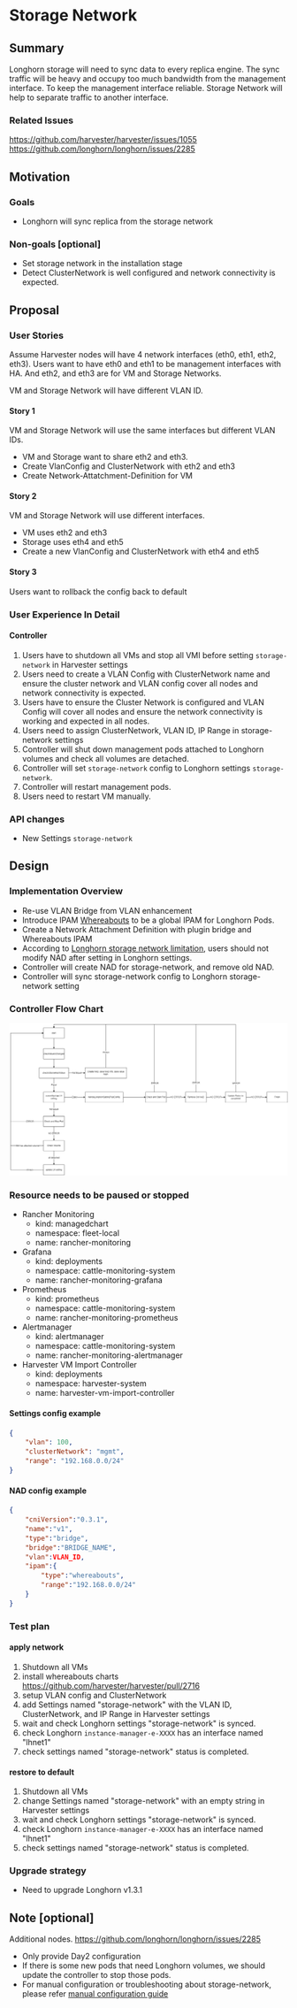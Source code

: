 # Storage Network

## Summary

Longhorn storage will need to sync data to every replica engine. The sync traffic will be heavy and occupy too much bandwidth from the management interface. To keep the management interface reliable. Storage Network will help to separate traffic to another interface.

### Related Issues

https://github.com/harvester/harvester/issues/1055
https://github.com/longhorn/longhorn/issues/2285

## Motivation

### Goals

- Longhorn will sync replica from the storage network

### Non-goals [optional]

- Set storage network in the installation stage
- Detect ClusterNetwork is well configured and network connectivity is expected.

## Proposal

### User Stories

Assume Harvester nodes will have 4 network interfaces (eth0, eth1, eth2, eth3).
Users want to have eth0 and eth1 to be management interfaces with HA.
And eth2, and eth3 are for VM and Storage Networks.

VM and Storage Network will have different VLAN ID.

#### Story 1

VM and Storage Network will use the same interfaces but different VLAN IDs.

- VM and Storage want to share eth2 and eth3.
- Create VlanConfig and ClusterNetwork with eth2 and eth3
- Create Network-Attatchment-Definition for VM

#### Story 2

VM and Storage Network will use different interfaces.

- VM uses eth2 and eth3
- Storage uses eth4 and eth5
- Create a new VlanConfig and ClusterNetwork with eth4 and eth5

#### Story 3

Users want to rollback the config back to default

### User Experience In Detail

#### Controller

1. Users have to shutdown all VMs and stop all VMI before setting `storage-network` in Harvester settings
2. Users need to create a VLAN Config with ClusterNetwork name and ensure the cluster network and VLAN config cover all nodes and network connectivity is expected.
3. Users have to ensure the Cluster Network is configured and VLAN Config will cover all nodes and ensure the network connectivity is working and expected in all nodes.
4. Users need to assign ClusterNetwork, VLAN ID, IP Range in storage-network settings
5. Controller will shut down management pods attached to Longhorn volumes and check all volumes are detached.
6. Controller will set `storage-network` config to Longhorn settings `storage-network`.
7. Controller will restart management pods.
8. Users need to restart VM manually.

### API changes

- New Settings `storage-network`

## Design

### Implementation Overview

- Re-use VLAN Bridge from VLAN enhancement
- Introduce IPAM [Whereabouts](https://github.com/k8snetworkplumbingwg/whereabouts) to be a global IPAM for Longhorn Pods.
- Create a Network Attachment Definition with plugin bridge and Whereabouts IPAM
- According to [Longhorn storage network limitation](https://longhorn.io/docs/1.3.1/advanced-resources/deploy/storage-network/), users should not modify NAD after setting in Longhorn settings.
- Controller will create NAD for storage-network, and remove old NAD.
- Controller will sync storage-network config to Longhorn storage-network setting

### Controller Flow Chart

![flow chart](./storagenetwork.png)

### Resource needs to be paused or stopped

- Rancher Monitoring
    - kind: managedchart
    - namespace: fleet-local
    - name: rancher-monitoring
- Grafana
    - kind: deployments
    - namespace: cattle-monitoring-system
    - name: rancher-monitoring-grafana
- Prometheus
    - kind: prometheus
    - namespace: cattle-monitoring-system
    - name: rancher-monitoring-prometheus 
- Alertmanager
    - kind: alertmanager
    - namespace: cattle-monitoring-system
    - name: rancher-monitoring-alertmanager
- Harvester VM Import Controller
    - kind: deployments
    - namespace: harvester-system
    - name: harvester-vm-import-controller

#### Settings config example
```json
{
    "vlan": 100,
    "clusterNetwork": "mgmt",
    "range": "192.168.0.0/24"
}
```

#### NAD config example
```json
{
    "cniVersion":"0.3.1",
    "name":"v1",
    "type":"bridge",
    "bridge":"BRIDGE_NAME",
    "vlan":VLAN_ID,
    "ipam":{
        "type":"whereabouts",
        "range":"192.168.0.0/24"
    }
}
```

### Test plan

#### apply network

1. Shutdown all VMs
2. install whereabouts charts https://github.com/harvester/harvester/pull/2716
3. setup VLAN config and ClusterNetwork
4. add Settings named "storage-network" with the VLAN ID, ClusterNetwork, and IP Range in Harvester settings
5. wait and check Longhorn settings "storage-network" is synced.
6. check Longhorn `instance-manager-e-XXXX` has an interface named "lhnet1"
7. check settings named "storage-network" status is completed.

#### restore to default

1. Shutdown all VMs
2. change Settings named "storage-network" with an empty string in Harvester settings
3. wait and check Longhorn settings "storage-network" is synced.
4. check Longhorn `instance-manager-e-XXXX` has an interface named "lhnet1"
5. check settings named "storage-network" status is completed.

### Upgrade strategy

- Need to upgrade Longhorn v1.3.1

## Note [optional]

Additional nodes.
https://github.com/longhorn/longhorn/issues/2285

- Only provide Day2 configuration
- If there is some new pods that need Longhorn volumes, we should update the controller to stop those pods.
- For manual configuration or troubleshooting about storage-network, please refer [manual configuration guide](https://github.com/harvester/docs/pull/197)
